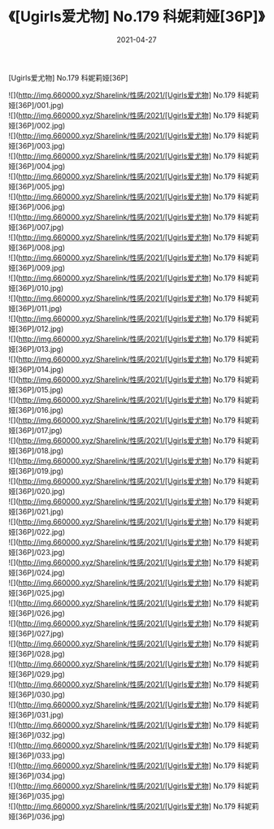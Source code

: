 ﻿---
layout: post
title:  《[Ugirls爱尤物] No.179 科妮莉娅[36P]》
date:   2021-04-27
img: http://img.660000.xyz/Sharelink/性感/2021/[Ugirls爱尤物] No.179 科妮莉娅[36P]/000.jpg
categories: [美女, 清纯, 唯美]
---

[Ugirls爱尤物] No.179 科妮莉娅[36P]

  ![](http://img.660000.xyz/Sharelink/性感/2021/[Ugirls爱尤物] No.179 科妮莉娅[36P]/001.jpg) <br> ![](http://img.660000.xyz/Sharelink/性感/2021/[Ugirls爱尤物] No.179 科妮莉娅[36P]/002.jpg) <br> ![](http://img.660000.xyz/Sharelink/性感/2021/[Ugirls爱尤物] No.179 科妮莉娅[36P]/003.jpg) <br> ![](http://img.660000.xyz/Sharelink/性感/2021/[Ugirls爱尤物] No.179 科妮莉娅[36P]/004.jpg) <br> ![](http://img.660000.xyz/Sharelink/性感/2021/[Ugirls爱尤物] No.179 科妮莉娅[36P]/005.jpg) <br> ![](http://img.660000.xyz/Sharelink/性感/2021/[Ugirls爱尤物] No.179 科妮莉娅[36P]/006.jpg) <br> ![](http://img.660000.xyz/Sharelink/性感/2021/[Ugirls爱尤物] No.179 科妮莉娅[36P]/007.jpg) <br> ![](http://img.660000.xyz/Sharelink/性感/2021/[Ugirls爱尤物] No.179 科妮莉娅[36P]/008.jpg) <br> ![](http://img.660000.xyz/Sharelink/性感/2021/[Ugirls爱尤物] No.179 科妮莉娅[36P]/009.jpg) <br> ![](http://img.660000.xyz/Sharelink/性感/2021/[Ugirls爱尤物] No.179 科妮莉娅[36P]/010.jpg) <br> ![](http://img.660000.xyz/Sharelink/性感/2021/[Ugirls爱尤物] No.179 科妮莉娅[36P]/011.jpg) <br> ![](http://img.660000.xyz/Sharelink/性感/2021/[Ugirls爱尤物] No.179 科妮莉娅[36P]/012.jpg) <br> ![](http://img.660000.xyz/Sharelink/性感/2021/[Ugirls爱尤物] No.179 科妮莉娅[36P]/013.jpg) <br> ![](http://img.660000.xyz/Sharelink/性感/2021/[Ugirls爱尤物] No.179 科妮莉娅[36P]/014.jpg) <br> ![](http://img.660000.xyz/Sharelink/性感/2021/[Ugirls爱尤物] No.179 科妮莉娅[36P]/015.jpg) <br> ![](http://img.660000.xyz/Sharelink/性感/2021/[Ugirls爱尤物] No.179 科妮莉娅[36P]/016.jpg) <br> ![](http://img.660000.xyz/Sharelink/性感/2021/[Ugirls爱尤物] No.179 科妮莉娅[36P]/017.jpg) <br> ![](http://img.660000.xyz/Sharelink/性感/2021/[Ugirls爱尤物] No.179 科妮莉娅[36P]/018.jpg) <br> ![](http://img.660000.xyz/Sharelink/性感/2021/[Ugirls爱尤物] No.179 科妮莉娅[36P]/019.jpg) <br> ![](http://img.660000.xyz/Sharelink/性感/2021/[Ugirls爱尤物] No.179 科妮莉娅[36P]/020.jpg) <br> ![](http://img.660000.xyz/Sharelink/性感/2021/[Ugirls爱尤物] No.179 科妮莉娅[36P]/021.jpg) <br> ![](http://img.660000.xyz/Sharelink/性感/2021/[Ugirls爱尤物] No.179 科妮莉娅[36P]/022.jpg) <br> ![](http://img.660000.xyz/Sharelink/性感/2021/[Ugirls爱尤物] No.179 科妮莉娅[36P]/023.jpg) <br> ![](http://img.660000.xyz/Sharelink/性感/2021/[Ugirls爱尤物] No.179 科妮莉娅[36P]/024.jpg) <br> ![](http://img.660000.xyz/Sharelink/性感/2021/[Ugirls爱尤物] No.179 科妮莉娅[36P]/025.jpg) <br> ![](http://img.660000.xyz/Sharelink/性感/2021/[Ugirls爱尤物] No.179 科妮莉娅[36P]/026.jpg) <br> ![](http://img.660000.xyz/Sharelink/性感/2021/[Ugirls爱尤物] No.179 科妮莉娅[36P]/027.jpg) <br> ![](http://img.660000.xyz/Sharelink/性感/2021/[Ugirls爱尤物] No.179 科妮莉娅[36P]/028.jpg) <br> ![](http://img.660000.xyz/Sharelink/性感/2021/[Ugirls爱尤物] No.179 科妮莉娅[36P]/029.jpg) <br> ![](http://img.660000.xyz/Sharelink/性感/2021/[Ugirls爱尤物] No.179 科妮莉娅[36P]/030.jpg) <br> ![](http://img.660000.xyz/Sharelink/性感/2021/[Ugirls爱尤物] No.179 科妮莉娅[36P]/031.jpg) <br> ![](http://img.660000.xyz/Sharelink/性感/2021/[Ugirls爱尤物] No.179 科妮莉娅[36P]/032.jpg) <br> ![](http://img.660000.xyz/Sharelink/性感/2021/[Ugirls爱尤物] No.179 科妮莉娅[36P]/033.jpg) <br> ![](http://img.660000.xyz/Sharelink/性感/2021/[Ugirls爱尤物] No.179 科妮莉娅[36P]/034.jpg) <br> ![](http://img.660000.xyz/Sharelink/性感/2021/[Ugirls爱尤物] No.179 科妮莉娅[36P]/035.jpg) <br> ![](http://img.660000.xyz/Sharelink/性感/2021/[Ugirls爱尤物] No.179 科妮莉娅[36P]/036.jpg) <br>